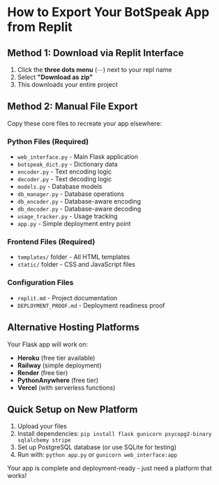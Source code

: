 # How to Export Your BotSpeak App from Replit

## Method 1: Download via Replit Interface
1. Click the **three dots menu** (⋯) next to your repl name
2. Select **"Download as zip"**
3. This downloads your entire project

## Method 2: Manual File Export
Copy these core files to recreate your app elsewhere:

### Python Files (Required)
- `web_interface.py` - Main Flask application
- `botspeak_dict.py` - Dictionary data
- `encoder.py` - Text encoding logic
- `decoder.py` - Text decoding logic
- `models.py` - Database models
- `db_manager.py` - Database operations
- `db_encoder.py` - Database-aware encoding
- `db_decoder.py` - Database-aware decoding
- `usage_tracker.py` - Usage tracking
- `app.py` - Simple deployment entry point

### Frontend Files (Required)
- `templates/` folder - All HTML templates
- `static/` folder - CSS and JavaScript files

### Configuration Files
- `replit.md` - Project documentation
- `DEPLOYMENT_PROOF.md` - Deployment readiness proof

## Alternative Hosting Platforms
Your Flask app will work on:
- **Heroku** (free tier available)
- **Railway** (simple deployment)
- **Render** (free tier)
- **PythonAnywhere** (free tier)
- **Vercel** (with serverless functions)

## Quick Setup on New Platform
1. Upload your files
2. Install dependencies: `pip install flask gunicorn psycopg2-binary sqlalchemy stripe`
3. Set up PostgreSQL database (or use SQLite for testing)
4. Run with: `python app.py` or `gunicorn web_interface:app`

Your app is complete and deployment-ready - just need a platform that works!